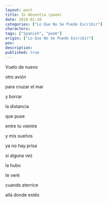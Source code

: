 ```yaml
---
layout: post
title: In Absentia (poem)
date: 2019-01-10
categories: ["Lo Que No Se Puede Escribir"]
characters: 
tags: ["Spanish", "poem"]
origin: ["Lo Que No Se Puede Escribir"]
pov: 
description: 
published: true
---
```


Vuelo de nuevo

otro avión

para cruzar el mar

y borrar

la distancia

que puse

entre tu vientre

y mis sueños

ya no hay prisa

si alguna vez

la hubo

te veré

cuando aterrice

allá donde estés
